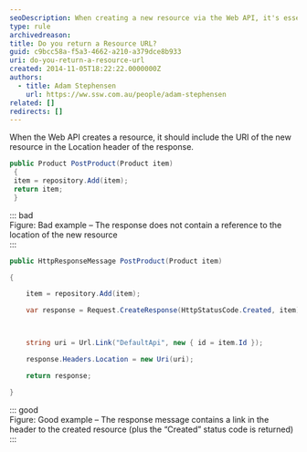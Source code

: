 ```yaml
---
seoDescription: When creating a new resource via the Web API, it's essential to include the URI of the new resource in the Location header of the response.
type: rule
archivedreason:
title: Do you return a Resource URL?
guid: c9bcc58a-f5a3-4662-a210-a379dce8b933
uri: do-you-return-a-resource-url
created: 2014-11-05T18:22:22.0000000Z
authors:
  - title: Adam Stephensen
    url: https://ww.ssw.com.au/people/adam-stephensen
related: []
redirects: []
---
```


When the Web API creates a resource, it should include the URI of the new resource in the Location header of the response.

<!--endintro-->

```cs
public Product PostProduct(Product item)
 {
 item = repository.Add(item);
 return item;
 }
```

::: bad  
Figure: Bad example – The response does not contain a reference to the location of the new resource  
:::

```cs
public HttpResponseMessage PostProduct(Product item)

{

    item = repository.Add(item);

    var response = Request.CreateResponse(HttpStatusCode.Created, item);



    string uri = Url.Link("DefaultApi", new { id = item.Id });

    response.Headers.Location = new Uri(uri);

    return response;

}
```

::: good  
Figure: Good example – The response message contains a link in the header to the created resource (plus the “Created” status code is returned)  
:::
